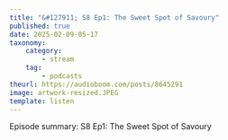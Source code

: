```yaml
---
title: "&#127911; S8 Ep1: The Sweet Spot of Savoury"
published: true
date: 2025-02-09-05-17
taxonomy:
    category:
        - stream
    tag:
        - podcasts
theurl: https://audioboom.com/posts/8645291
image: artwork-resized.JPEG
template: listen
---
```


Episode summary: S8 Ep1: The Sweet Spot of Savoury
